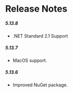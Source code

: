 # Release Notes

##### 5.13.8
* .NET Standard 2.1 Support

##### 5.13.7
* MacOS support.

##### 5.13.6
* Improved NuGet package.

